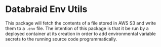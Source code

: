 # Databraid Env Utils

This package will fetch the contents of a file stored in AWS S3 and write them to a `.env` file. The intention of this package is that it be run by a deployed container at its creation in order to add environmental variable secrets to the running source code programmatically.
